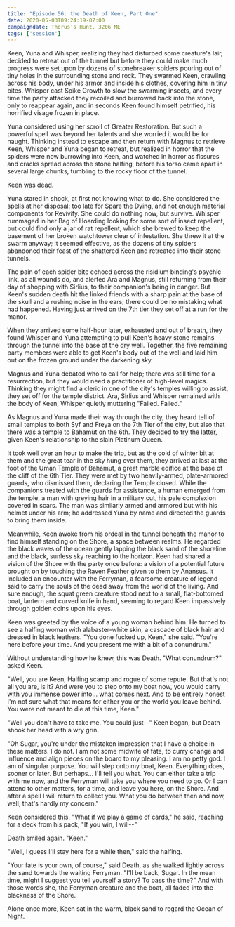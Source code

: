 ```yaml
---
title: "Episode 56: the Death of Keen, Part One"
date: 2020-05-03T09:24:19-07:00
campaigndate: Thorus's Hunt, 3206 ME
tags: ['session']
---
```


Keen, Yuna and Whisper, realizing they had disturbed some creature's lair, decided to retreat out of
the tunnel but before they could make much progress were set upon by dozens of stonebreaker spiders
pouring out of tiny holes in the surrounding stone and rock. They swarmed Keen, crawling across his
body, under his armor and inside his clothes, covering him in tiny bites. Whisper cast Spike Growth
to slow the swarming insects, and every time the party attacked they recoiled and burrowed back into
the stone, only to reappear again, and in seconds Keen found himself petrified, his horrified visage
frozen in place.

Yuna considered using her scroll of Greater Restoration. But such a powerful spell was beyond her
talents and she worried it would be for naught. Thinking instead to escape and then return with
Magnus to retrieve Keen, Whisper and Yuna began to retreat, but realized in horror that the spiders
were now burrowing into Keen, and watched in horror as fissures and cracks spread across the stone
halfing, before his torso came apart in several large chunks, tumbling to the rocky floor of the
tunnel.

Keen was dead.

Yuna stared in shock, at first not knowing what to do. She considered the spells at her disposal:
too late for Spare the Dying, and not enough material components for Revivify. She could do nothing
now, but survive. Whisper rummaged in her Bag of Hoarding looking for some sort of insect
repellent, but could find only a jar of rat repellent, which she brewed to keep the basement of her
broken watchtower clear of infestation. She threw it at the swarm anyway; it seemed effective, as
the dozens of tiny spiders abandoned their feast of the shattered Keen and retreated into their
stone tunnels.

The pain of each spider bite echoed across the risidium binding's psychic link, as all wounds do,
and alerted Ara and Magnus, still returning from their day of shopping with Sirlius, to their
companion's being in danger. But Keen's sudden death hit the linked friends with a sharp pain at the
base of the skull and a rushing noise in the ears; there could be no mistaking what had happened.
Having just arrived on the 7th tier they set off at a run for the manor.

When they arrived some half-hour later, exhausted and out of breath, they found Whisper and Yuna
attempting to pull Keen's heavy stone remains through the tunnel into the base of the dry well.
Together, the five remaining party members were able to get Keen's body out of the well and laid him
out on the frozen ground under the darkening sky.

Magnus and Yuna debated who to call for help; there was still time for a resurrection, but they
would need a practitioner of high-level magics. Thinking they might find a cleric in one of the
city's temples willing to assist, they set off for the temple district. Ara, Sirlius and Whisper
remained with the body of Keen, Whisper quietly muttering "Failed. Failed."

As Magnus and Yuna made their way through the city, they heard tell of small temples to both Syf and
Freya on the 7th Tier of the city, but also that there was a temple to Bahamut on the 6th. They
decided to try the latter, given Keen's relationship to the slain Platinum Queen.

It took well over an hour to make the trip, but as the cold of winter bit at them and the great tear
in the sky hung over them, they arrived at last at the foot of the Uman Temple of Bahamut, a great
marble edifice at the base of the cliff of the 6th Tier. They were met by two heavily-armed,
plate-armored guards, who dismissed them, declaring the Temple closed. While the companions treated
with the guards for assistance, a human emerged from the temple, a man with greying hair in a
military cut, his pale complexion covered in scars. The man was similarly armed and armored but with
his helmet under his arm; he addressed Yuna by name and directed the guards to bring them inside.

Meanwhile, Keen awoke from his ordeal in the tunnel beneath the manor to find himself standing on
the Shore, a space between realms. He regarded the black waves of the ocean gently lapping the black
sand of the shoreline and the black, sunless sky reaching to the horizon. Keen had shared a vision
of the Shore with the party once before: a vision of a potential future brought on by touching the
Raven Feather given to them by Anansus. It included an encounter with the Ferryman, a fearsome
creature of legend said to carry the souls of the dead away from the world of the living. And sure
enough, the squat green creature stood next to a small, flat-bottomed boat, lantern and curved knife
in hand, seeming to regard Keen impassively through golden coins upon his eyes.

Keen was greeted by the voice of a young woman behind him. He turned to see a halfing woman with
alabaster-white skin, a cascade of black hair and dressed in black leathers.  "You done fucked up,
Keen," she said. "You're here before your time. And you present me with a bit of a conundrum."

Without understanding how he knew, this was Death. "What conundrum?" asked Keen.

"Well, you are Keen, Halfing scamp and rogue of some repute. But that's not all you are, is it? And
were you to step onto my boat now, you would carry with you immense power into... what comes next.
And to be entirely honest I'm not sure what that means for either you or the world you leave behind.
You were not meant to die at this time,  Keen."

"Well you don't have to take me. You could just--" Keen began, but Death shook her head with a wry
grin.

"Oh Sugar, you're under the mistaken impression that I have a choice in these matters. I do not. I am not
some midwife of fate, to curry change and influence and align pieces on the board to my pleasing. I
am no petty god. I am of singular purpose. You will step onto my boat, Keen. Everything does, sooner
or later. But perhaps... I'll tell you what. You can either take a trip with me now, and the
Ferryman will take you where you need to go. Or I can attend to other matters, for a time, and leave
you here, on the Shore. And after a spell I will return to collect you. What you do between then and
now, well, that's hardly my concern."

Keen considered this. "What if we play a game of cards," he said, reaching for a deck from his pack,
"If you win, I will--"

Death smiled again. "Keen."

"Well, I guess I'll stay here for a while then," said the halfing.

"Your fate is your own, of course," said Death, as she walked lightly across the sand towards the
waiting Ferryman. "I'll be back, Sugar. In the mean time, might I suggest you tell yourself a story?
To pass the time?" And with those words she, the Ferryman creature and the boat, all faded into the
blackness of the Shore.

Alone once more, Keen sat in the warm, black sand to regard the Ocean of Night.
